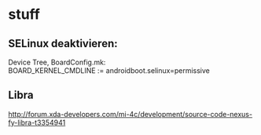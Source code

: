 # stuff

## SELinux deaktivieren:  
Device Tree, BoardConfig.mk:  
BOARD_KERNEL_CMDLINE := androidboot.selinux=permissive  

## Libra
http://forum.xda-developers.com/mi-4c/development/source-code-nexus-fy-libra-t3354941
